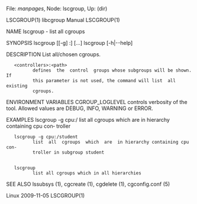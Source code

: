 File: *manpages*,  Node: lscgroup,  Up: (dir)


LSCGROUP(1)                    libcgroup Manual                    LSCGROUP(1)



NAME
       lscgroup - list all cgroups


SYNOPSIS
       lscgroup [[-g] <controllers>:<path>] [...]
       lscgroup [-h|--help]


DESCRIPTION
       List all/chosen cgroups.


       <controllers>:<path>
              defines  the  control  groups whose subgroups will be shown.  If
              this parameter is not used, the command will list  all  existing
              cgroups.


ENVIRONMENT VARIABLES
       CGROUP_LOGLEVEL
              controls  verbosity of the tool. Allowed values are DEBUG, INFO,
              WARNING or ERROR.


EXAMPLES
       lscgroup -g cpu:/
              list all cgroups which are  in  hierarchy  containing  cpu  con‐
              troller


       lscgroup -g cpu:/student
              list  all  cgroups  which  are  in hierarchy containing cpu con‐
              troller in subgroup student


       lscgroup
              list all cgroups which in all hierarchies



SEE ALSO
       lssubsys (1), cgcreate (1), cgdelete (1), cgconfig.conf (5)



Linux                             2009-11-05                       LSCGROUP(1)
